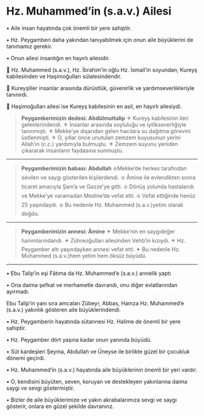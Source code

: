 # Hz. Muhammed’in (s.a.v.) Ailesi

• Aile insan hayatında çok önemli bir yere
sahiptir.

• Hz. Peygamberi daha yakından tanıyabilmek
için onun aile büyüklerini de tanımamız
gerekir.

• Onun ailesi insanlığın en hayırlı ailesidir.

💠 Hz. Muhammed (s.a.v.), Hz. İbrahim’in oğlu Hz. İsmail’in
soyundan; Kureyş kabilesinden ve Haşimoğulları sülalesindendir.

💠 Kureyşliler insanlar arasında dürüstlük, güvenirlik ve
yardımseverlikleriyle tanınırdı.

💠 Haşimoğulları ailesi ise Kureyş kabilesinin en asil, en hayırlı
ailesiydi.

> **Peygamberimizin dedesi: Abdülmuttalip**
> ⚜️ Kureyş kabilesinin ileri gelenlerindendi.
> ⚜️ İnsanlar arasında soyluluğu ve iyilikseverliğiyle tanınmıştı.
> ⚜️ Mekke’ye dışarıdan gelen hacılara su dağıtma görevini üstlenmişti.
> ⚜️ O, yıllar önce unutulan zemzem kuyusunun yerini Allah’ın (c.c.) yardımıyla bulmuştu.
> ⚜️ Zemzem suyunu yeniden çıkararak insanların faydasına sunmuştu.

---

> **Peygamberimizin babası: Abdullah**
> ❇️Mekke’de herkes tarafından sevilen ve saygı gösterilen kişilerdendi.
> ❇️ Âmine ile evlendikten sonra ticaret amacıyla Şam’a ve Gazze’ye gitti.
> ❇️ Dönüş yolunda hastalandı ve Mekke’ye varamadan Medine’de vefat etti.
> ❇️ Vefat ettiğinde henüz 25 yaşındaydı.
> ❇️ Bu nedenle Hz. Muhammed (s.a.v.)yetim olarak doğdu.

---

> **Peygamberimizin annesi: Âmine**
> ✴️ Mekke’nin en saygıdeğer hanımlarındandı.
> ✴️ Zühreoğulları ailesinden Vehb’in kızıydı.
> ✴️ Hz. Peygamber altı yaşındayken annesi vefat etti.
> ✴ ️Bu nedenle Hz. Muhammed (s.a.v.)hem yetim hem öksüz büyüdü.


---

•  Ebu Talip’in eşi Fâtıma da Hz. Muhammed’e (s.a.v.) annelik yaptı

• Ona daima şefkat ve merhametle davrandı, onu diğer evlatlarından ayırmadı. 

Ebu Talip’in yanı sıra amcaları Zübeyr, Abbas, Hamza Hz. Muhammed’e (s.a.v.) yakınlık gösteren aile büyüklerindendi.

• Hz. Peygamberin hayatında sütannesi Hz. Halime de önemli bir yere sahiptir.

• Hz. Peygamber dört yaşına kadar onun yanında büyüdü.

• Süt kardeşleri Şeyma, Abdullah ve Üneyse ile birlikte güzel bir çocukluk dönemi geçirdi.

• Hz. Muhammed’in (s.a.v.) hayatında aile büyüklerinin önemli bir yeri vardır.

• O, kendisini büyüten, seven, koruyan ve destekleyen yakınlarına daima saygı ve sevgi göstermiştir. 

• Bizler de aile büyüklerimize ve yakın akrabalarımıza sevgi ve saygı gösterir, onlara en güzel şekilde davranırız.
